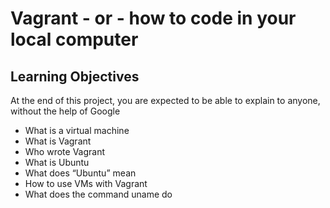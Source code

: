 # Vagrant - or - how to code in your local computer
## Learning Objectives
At the end of this project, you are expected to be able to explain to anyone, without the help of Google 

* What is a virtual machine
* What is Vagrant
* Who wrote Vagrant
* What is Ubuntu
* What does “Ubuntu” mean
* How to use VMs with Vagrant
* What does the command uname do 
